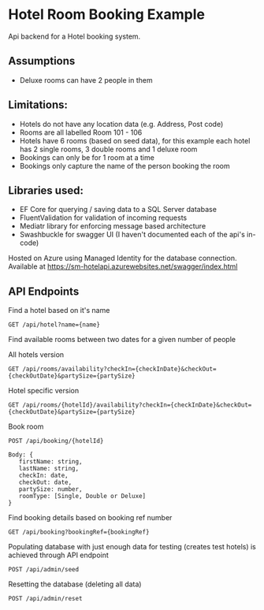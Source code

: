 # Hotel Room Booking Example
Api backend for a Hotel booking system.

## Assumptions
- Deluxe rooms can have 2 people in them

## Limitations:
- Hotels do not have any location data (e.g. Address, Post code)
- Rooms are all labelled Room 101 - 106
- Hotels have 6 rooms (based on seed data), for this example each hotel has 2 single rooms, 3 double rooms and 1 deluxe room
- Bookings can only be for 1 room at a time
- Bookings only capture the name of the person booking the room

## Libraries used:
- EF Core for querying / saving data to a SQL Server database
- FluentValidation for validation of incoming requests
- Mediatr library for enforcing message based architecture
- Swashbuckle for swagger UI (I haven't documented each of the api's in-code)

Hosted on Azure using Managed Identity for the database connection. Available at https://sm-hotelapi.azurewebsites.net/swagger/index.html

## API Endpoints

Find a hotel based on it's name
```
GET /api/hotel?name={name}
```

Find available rooms between two dates for a given number of people

All hotels version
```
GET /api/rooms/availability?checkIn={checkInDate}&checkOut={checkOutDate}&partySize={partySize}
```

Hotel specific version
```
GET /api/rooms/{hotelId}/availability?checkIn={checkInDate}&checkOut={checkOutDate}&partySize={partySize}
```


Book room
```
POST /api/booking/{hotelId}

Body: {
   firstName: string,
   lastName: string,
   checkIn: date,
   checkOut: date,
   partySize: number,
   roomType: [Single, Double or Deluxe]
}
```

Find booking details based on booking ref number
```
GET /api/booking?bookingRef={bookingRef}
```

Populating database with just enough data for testing (creates test hotels) is achieved through API endpoint
```
POST /api/admin/seed
```

Resetting the database (deleting all data)
```
POST /api/admin/reset
```
